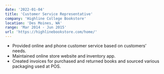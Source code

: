 ```yaml
---
date: '2022-01-04'
title: 'Customer Service Representative'
company: 'Highline College Bookstore'
location: 'Des Moines, WA'
range: 'Mar 2014 - Jun 2015'
url: 'https://highlinebookstore.com/home/'
---
```


-	Provided online and phone customer service based on customers’ needs.
-	Maintained online store website and inventory app.
-	Created invoices for purchased and returned books and sourced various packaging used at
POS.
